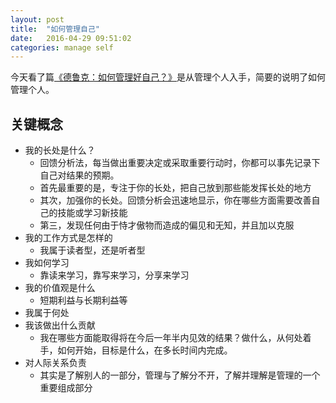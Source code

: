 ```yaml
---
layout: post
title:  "如何管理自己"
date:   2016-04-29 09:51:02
categories: manage self
---
```


今天看了篇[《德鲁克：如何管理好自己？》](https://mp.weixin.qq.com/s?__biz=MjM5NDI2NDU5Mw==&mid=2655255826&idx=3&sn=c466d4bb206a886dcaf94b97fe0404e8&scene=1&srcid=0427Ti9pxaP9gDSQ2NLGGQKu&key=b28b03434249256be4cf58800db1a480b117eefea99b6286bca6626961ff80145fc3abae617ad4ee39b6c0c164accc8f&ascene=0&uin=MTI4ODE0NQ%3D%3D&devicetype=iMac+MacBookPro10%2C1+OSX+OSX+10.11.4+build(15E65)&version=11020201&pass_ticket=BHrPm4xFU2KvBeif%2Bm6h8tkXBX8Jlh6L9k0LpX3bPA8%3D)是从管理个人入手，简要的说明了如何管理个人。

## 关键概念

* 我的长处是什么？
    * 回馈分析法，每当做出重要决定或采取重要行动时，你都可以事先记录下自己对结果的预期。
    * 首先最重要的是，专注于你的长处，把自己放到那些能发挥长处的地方
    * 其次，加强你的长处。回馈分析会迅速地显示，你在哪些方面需要改善自己的技能或学习新技能
    * 第三，发现任何由于恃才傲物而造成的偏见和无知，并且加以克服
* 我的工作方式是怎样的
    * 我属于读者型，还是听者型
* 我如何学习
    * 靠读来学习，靠写来学习，分享来学习
* 我的价值观是什么
    * 短期利益与长期利益等
* 我属于何处
* 我该做出什么贡献
    * 我在哪些方面能取得将在今后一年半内见效的结果？做什么，从何处着手，如何开始，目标是什么，在多长时间内完成。 
* 对人际关系负责 
    * 其实是了解别人的一部分，管理与了解分不开，了解并理解是管理的一个重要组成部分

